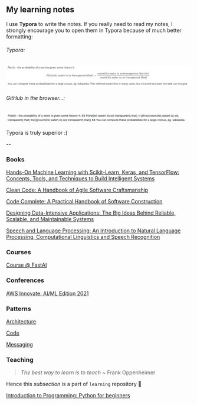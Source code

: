 ## My learning notes

I use **Typora** to write the notes. If you really need to read my notes, I strongly encourage you to open them in Typora because of much better formatting:

###### Typora:

![readme-formatting-typora](./_images/readme-formatting-typora.png)

###### GitHub in the browser...:

![readme-formatting-github](./_images/readme-formatting-github.png)

Typora is truly superior :)

--

### Books
[Hands-On Machine Learning with Scikit-Learn, Keras, and TensorFlow: Concepts, Tools, and Techniques to Build Intelligent Systems](books/hands-on-ml.md)

[Clean Code: A Handbook of Agile Software Craftsmanship](books/clean-code.md)

[Code Complete: A Practical Handbook of Software Construction](books/code-complete.md)

[Designing Data-Intensive Applications: The Big Ideas Behind Reliable, Scalable, and Maintainable Systems](books/designing-data-intensive-applications.md)

[Speech and Language Processing: An Introduction to Natural Language Processing, Computational Linguistics and Speech Recognition](books/speech-and-language-processing.md)

### Courses
[Course @ FastAI](courses/fast-ai.md)

### Conferences

[AWS Innovate: AI/ML Edition 2021](conferences/aws-innovate-ai-ml-21.md)

### Patterns

[Architecture](patterns/architecture.md)

[Code](patterns/code.md)

[Messaging](patterns/messaging.md)

### Teaching

> *The best way to learn is to teach* ~ Frank Oppenheimer 

Hence this *subsection* is a part of `learning` repository :slightly_smiling_face:

[Introduction to Programming: Python for beginners](teaching/python-intro/README.md)